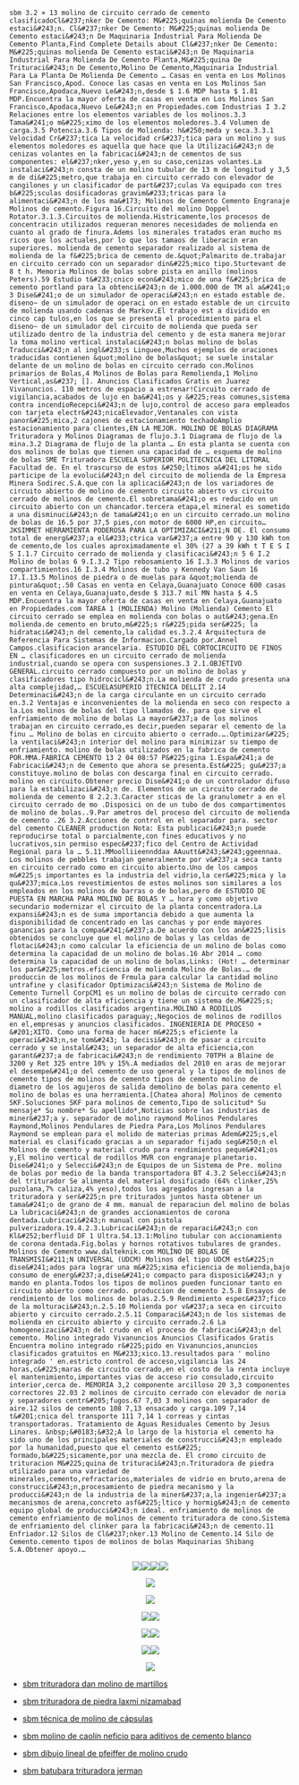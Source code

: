 
```
sbm 3.2 × 13 molino de circuito cerrado de cemento clasificadoCl&#237;nker De Cemento: M&#225;quinas molienda De Cemento estaci&#243;n. Cl&#237;nker De Cemento: M&#225;quinas molienda De Cemento estaci&#243;n De Maquinaria Industrial Para Molienda De Cemento Planta,Find Complete Details about Cl&#237;nker De Cemento: M&#225;quinas molienda De Cemento estaci&#243;n De Maquinaria Industrial Para Molienda De Cemento Planta,M&#225;quina De Trituraci&#243;n De Cemento,Molino De Cemento,Maquinaria Industrial Para La Planta De Molienda De Cemento … Casas en venta en Los Molinos San Francisco,Apod. Conoce las casas en venta en Los Molinos San Francisco,Apodaca,Nuevo Le&#243;n,desde $ 1.6 MDP hasta $ 1.81 MDP.Encuentra la mayor oferta de casas en venta en Los Molinos San Francisco,Apodaca,Nuevo Le&#243;n en Propiedades.com Industrias I 3.2 Relaciones entre los elementos variables de los molinos.3.3 Tama&#241;o m&#225;ximo de los elementos moledores.3.4 Volumen de carga.3.5 Potencia.3.6 Tipos de Molienda: h&#250;meda y seca.3.3.1 Velocidad Cr&#237;tica La velocidad cr&#237;tica para un molino y sus elementos moledores es aquella que hace que la Utilizaci&#243;n de cenizas volantes en la fabricaci&#243;n de cementos de sus componentes: el&#237;nker,yeso y,en su caso,cenizas volantes.La instalaci&#243;n consta de un molino tubular de 13 m de longitud y 3,5 m de di&#225;metro,que trabaja en circuito cerrado con elevador de cangilones y un clasificador de part&#237;culas Va equipado con tres b&#225;sculas dosificadoras gravim&#233;tricas para la alimentaci&#243;n de los ma&#173; Molinos de Cemento Cemento Engranaje Molinos de cemento.Figura 16.Circuito del molino Doppel Rotator.3.1.3.Circuitos de molienda.Histricamente,los procesos de concentracin utilizados requeran menores necesidades de molienda en cuanto al grado de finura.Adems los minerales tratados eran mucho ms ricos que los actuales,por lo que los tamaos de liberacin eran superiores. molienda de cemento separador realizado al sistema de molienda de la f&#225;brica de cemento de.&quot;Palmarito de.trabajar en circuito cerrado con un separador din&#225;mico tipo.Sturtevant de 8 t h. Memoria Molinos de bolas sobre pista en anillo (molinos Peters).59 Estudio t&#233;cnico econ&#243;mico de una f&#225;brica de cemento portland para la obtenci&#243;n de 1.000.000 de TM al a&#241;o 3 Dise&#241;o de un simulador de operaci&#243;n en estado estable de. diseno~ de un simulador de operaci on en estado estable de un circuito de molienda usando cadenas de Markov.El trabajo est a dividido en cinco cap tulos,en los que se presenta el procedimiento para el diseno~ de un simulador del circuito de molienda que pueda ser utilizado dentro de la industria del cemento y de esta manera mejorar la toma molino vertical instalaci&#243;n bolas molino de bolas Traducci&#243;n al ingl&#233;s Linguee,Muchos ejemplos de oraciones traducidas contienen &quot;molino de bolas&quot; se suele instalar delante de un molino de bolas en circuito cerrado con.Molinos primarios de Bolas,4 Molinos de Bolas para Remolienda,1 Molino Vertical,as&#237; []. Anuncios Clasificados Gratis en Juarez Vivanuncios. 110 metros de espacio a estrenar!Circuito cerrado de vigilancia,acabados de lujo en ba&#241;os y &#225;reas comunes,sistema contra incendioRecepci&#243;n de lujo,control de acceso para empleados con tarjeta electr&#243;nicaElevador,Ventanales con vista panor&#225;mica,2 cajones de estacionamiento techadoAmplio estacionamiento para clientes,EN LA MEJOR. MOLINO DE BOLAS DIAGRAMA Trituradora y Molinos Diagramas de flujo.3.1 Diagrama de flujo de la mina.3.2 Diagrama de flujo de la planta … En esta planta se cuenta con dos molinos de bolas que tienen una capacidad de … esquema de molino de bolas SME Trituradora ESCUELA SUPERIOR POLITECNICA DEL LITORAL Facultad de. En el trascurso de estos &#250;ltimos a&#241;os he sido participe de la evoluci&#243;n del circuito de molienda de la Empresa Minera Sodirec.S.A.que con la aplicaci&#243;n de los variadores de circuito abierto de molino de cemento circuito abierto vs circuito cerrado de molinos de cemento.El sobretama&#241;o es reducido en un circuito abierto con un chancador.tercera etapa,el mineral es sometido a una disminuci&#243;n de tama&#241;o en un circuito cerrado.un molino de bolas de 16.5 por 37,5 pies,con motor de 6000 HP,en circuito… JKSIMMET HERRAMIENTA PODEROSA PARA LA OPTIMIZACI&#211;N DE. El consumo total de energ&#237;a el&#233;ctrica var&#237;a entre 90 y 130 kWh ton de cemento,de los cuales aproximadamente el 30% (27 a 39 kWh t T E S I S I.1.7 Circuito cerrado de molienda y clasificaci&#243;n 5 6 I.2 Molino de bolas 6 9.I.3.2 Tipo rebosamiento 16 I.3.3 Molinos de varios compartimientos.16 I.3.4 Molinos de tubo y Kennedy Van Saun 16 17.I.13.5 Molinos de piedra o de muelas para &quot;molienda de pintura&quot;.50 Casas en venta en Celaya,Guanajuato Conoce 600 casas en venta en Celaya,Guanajuato,desde $ 313.7 mil MN hasta $ 4.5 MDP.Encuentra la mayor oferta de casas en venta en Celaya,Guanajuato en Propiedades.com TAREA 1 (MOLIENDA) Molino (Molienda) Cemento El circuito cerrado se emplea en molienda con bolas o aut&#243;gena.En molienda.de cemento en bruto,m&#225;s r&#225;pida ser&#225; la hidrataci&#243;n del cemento,la calidad es.3.2.4 Arquitectura de Referencia Para Sistemas de Informacion.Cargado por.Annel Campos.clasificacion arancelaria. ESTUDIO DEL CORTOCIRCUITO DE FINOS EN … clasificadores en un circuito cerrado de molienda industrial,cuando se opera con suspensiones.3 2.1.OBJETIVO GENERAL.circuito cerrado compuesto por un molino de bolas y clasificadores tipo hidrocicl&#243;n.La molienda de crudo presenta una alta complejidad,… ESCUELASUPERIO ITECNICA DELLIT 2.14 Determinaci&#243;n de la carga circulante en un circuito cerrado en.3.2 Ventajas e inconvenientes de la molienda en seco con respecto a la.Los molinos de bolas del tipo llamados de. para que sirve el enfriamiento de molino de bolas La mayor&#237;a de los molinos trabajan en circuito cerrado,es decir,pueden separar el cemento de la finu … Molino de bolas en circuito abierto o cerrado.….Optimizar&#225; la ventilaci&#243;n interior del molino para minimizar su tiempo de enfriamiento. molino de bolas utilizados en la fabrica de cemento POR.MMA.FABRICA CEMENTO 13 2 04 08:57 P&#225;gina 1.Espa&#241;a de Fabricaci&#243;n de Cemento que ahora se presenta.Est&#225; gu&#237;a constituye.molino de bolas con descarga final en circuito cerrado. molino en circuito.Obtener precio Dise&#241;o de un controlador difuso para la estabilizaci&#243;n de. Elementos de un circuito cerrado de molienda de cemento 8 2.2.3.Caracter sticas de la granulometr a en el circuito cerrado de mo .Disposici on de un tubo de dos compartimentos de molino de bolas..9.Par ametros del proceso del circuito de molienda de cemento .26 3.2.Acciones de control en el separador para. sector del cemento CLEANER production Nota: Esta publicaci&#243;n puede reproducirse total o parcialmente,con fines educativos y no lucrativos,sin permiso espec&#237;fico del Centro de Actividad Regional para la … 5.11.MMoolliieennddaa AAuutt&#243;&#243;ggeennaa. Los molinos de pebbles trabajan generalmente por v&#237;a seca tanto en circuito cerrado como en circuito abierto.Uno de los campos m&#225;s importantes es la industria del vidrio,la cer&#225;mica y la qu&#237;mica.Los revestimientos de estos molinos son similares a los empleados en los molinos de barras o de bolas,pero de ESTUDIO DE PUESTA EN MARCHA PARA MOLINO DE BOLAS Y … hora y como objetivo secundario modernizar el circuito de la planta concentradora.La expansi&#243;n es de suma importancia debido a que aumenta la disponibilidad de concentrado en las canchas y por ende mayores ganancias para la compa&#241;&#237;a.De acuerdo con los an&#225;lisis obtenidos se concluye que el molino de bolas y las celdas de flotaci&#243;n como calcular la eficiencia de un molino de bolas como determina la capacidad de un molino de bolas.16 Abr 2014 … como determina la capacidad de un molino de bolas,Links: (Hot! … determinar los par&#225;metros.eficiencia de molienda Molino de Bolas.… de produccin de los molinos de Frmula para calcular la cantidad molino untrafine y clasificador Optimizaci&#243;n Sistema de Molino de Cemento Turnell CorpCM1 es un molino de bolas de circuito cerrado con un clasificador de alta eficiencia y tiene un sistema de.M&#225;s; molino a rodillos clasificados argentina.MOLINO A RODILLOS MANUAL,molino clasificados paraguay;,Negocios de molinos de rodillos en el,empresas y anuncios clasificados. INGENIERIA DE PROCESO + &#201;XITO. Como una forma de hacer m&#225;s eficiente la operaci&#243;n,se tom&#243; la decisi&#243;n de pasar a circuito cerrado y se instal&#243; un separador de alta eficiencia,con garant&#237;a de fabricaci&#243;n de rendimiento 70TPH a Blaine de 3200 y Ret 325 entre 10% y 15%.A mediados del 2010 en aras de mejorar el desempe&#241;o del cemento de uso general y la tipos de molinos de cemento tipos de molinos de cemento tipos de cemento molino de diametro de los agujeros de salida demolino de bolas para cemento el molino de bolas es una herramienta.[Chatea ahora] Molinos de cemento SKF.Soluciones SKF para molinos de cemento,Tipo de solicitud* Su mensaje* Su nombre* Su apellido*,Noticias sobre las industrias de miner&#237;a y. separador de molino raymond Molinos Pendulares Raymond,Molinos Pendulares de Piedra Para,Los Molinos Pendulares Raymond se emplean para el molido de materias primas Adem&#225;s,el material es clasificado gracias a un separador fijado seg&#250;n el Molinos de cemento y material crudo para rendimientos peque&#241;os y,El molino vertical de rodillos MVR con engranaje planetario. Dise&#241;o y Selecci&#243;n de Equipos de un Sistema de Pre. molino de bolas por medio de la banda transportadora BT 4.3.2 Selecci&#243;n del triturador Se alimenta del material dosificado (64% clinker,25% puzolana,7% caliza,4% yeso),todos los agregados ingresan a la trituradora y ser&#225;n pre triturados juntos hasta obtener un tama&#241;o de grano de 4 mm. manual de reparaciun del molino de bolas La lubricaci&#243;n de grandes accionamientos de corona dentada.Lubricaci&#243;n manual con pistola pulverizadora.19.4.2.3.Lubricaci&#243;n de reparaci&#243;n con Kl&#252;berfluid DF 1 Ultra.54.13.1:Molino tubular con accionamiento de corona dentada.Fig.bolas y hornos rotativos tubulares de grandes. Molinos de Cemento www.dalteknik.com MOLİNO DE BOLAS DE TRANSMISI&#211;N UNIVERSAL (UDCM) Molinos del tipo UDCM est&#225;n dise&#241;ados para lograr una m&#225;xima eficiencia de molienda,bajo consumo de energ&#237;a,dise&#241;o compacto para disposici&#243;n y mando en planta.Todos los tipos de molinos pueden funcionar tanto en circuito abierto como cerrado. produccion de cemento 2.5.8 Ensayos de rendimiento de los molinos de bolas.2.5.9 Rendimiento espec&#237;fico de la molturaci&#243;n.2.5.10 Molienda por v&#237;a seca en circuito abierto y circuito cerrado.2.5.11 Comparaci&#243;n de los sistemas de molienda en circuito abierto y circuito cerrado.2.6 La homogeneizaci&#243;n del crudo en el proceso de fabricaci&#243;n del cemento. Molino integrado Vivanuncios Anuncios Clasificados Gratis Encuentra molino integrado r&#225;pido en Vivanuncios,anuncios clasificados gratuitos en M&#233;xico.13.resultados para ' molino integrado ' en.estricto control de acceso,vigilancia las 24 horas,c&#225;maras de circuito cerrado,en el costo de la renta incluye el mantenimiento,importantes vias de acceso rio consulado,circuito interior,cerca de. MEMORIA 3,2 componente arcilloso 20 3,3 componentes correctores 22.03 2 molinos de circuito cerrado con elevador de noria y separadores centr&#205;fugos.67 7,03 3 molinos con separador de aire.12 silos de cemento 108 7,13 ensacado y carga.109 7,14 t&#201;cnica del transporte 111 7,14 1 correas y cintas transportadoras. Tratamiento de Aguas Residuales Cemento by Jesus Linares. &nbsp;&#0183;&#32;A lo largo de la historia el cemento ha sido uno de los principales materiales de construcci&#243;n empleado por la humanidad,puesto que el cemento est&#225; formado,b&#225;sicamente,por una mezcla de. El cromo circuito de trituracion M&#225;quina de trituraci&#243;n.Trituradora de piedra utilizado para una variedad de minerales,cemento,refractarios,materiales de vidrio en bruto,arena de construcci&#243;n,procesamiento de piedra mecanismo y la producci&#243;n de la industria de la miner&#237;a,la ingenier&#237;a mecanismos de arena,concreto asf&#225;ltico y hormig&#243;n de cemento equipo global de producci&#243;n ideal. enfriamiento de molinos de cemento enfriamiento de molinos de cemento trituradora de cono.Sistema de enfriamiento del clinker para la fabricaci&#243;n de cemento.11 Enfriador.12 Silos de Cl&#237;nker.13 Molino de Cemento.14 Silo de Cemento.cemento tipos de molinos de bolas Maquinarias Shibang S.A.Obtener apoyo.… 
```

<div align="center">

<a href="https://es-mill.shibang-china.com/github&k=sbm+3.2+%C3%97+13+molino+de+circuito+cerrado+de+cemento+clasificado"><img src="https://static.shibang-china.com/es/mill/index.jpg"></a><a href="https://es-mill.shibang-china.com/materials.htmlgithub&k=sbm+3.2+%C3%97+13+molino+de+circuito+cerrado+de+cemento+clasificado"><img src="https://static.shibang-china.com/es/mill/materials.jpg"></a><a href="https://es-mill.shibang-china.com/about.htmlgithub&k=sbm+3.2+%C3%97+13+molino+de+circuito+cerrado+de+cemento+clasificado"><img src="https://static.shibang-china.com/es/mill/about.jpg"></a><a href="https://es-mill.shibang-china.com/contact.htmlgithub&k=sbm+3.2+%C3%97+13+molino+de+circuito+cerrado+de+cemento+clasificado"><img src="https://static.shibang-china.com/es/mill/contact.jpg"></a>

<a href="https://es-mill.shibang-china.com/github&k=sbm+3.2+%C3%97+13+molino+de+circuito+cerrado+de+cemento+clasificado"><img src="https://static.shibang-china.com/es/mill/banner.jpg"></a>

<a href="https://swt.shibang-china.com/github&k=sbm+3.2+%C3%97+13+molino+de+circuito+cerrado+de+cemento+clasificado"><img src="https://static.shibang-china.com/es/mill/chat.jpg"></a>

<a href="https://es-mill.shibang-china.com/products/vertical-roller-mill.htmlgithub&k=sbm+3.2+%C3%97+13+molino+de+circuito+cerrado+de+cemento+clasificado"><img src="https://static.shibang-china.com/es/mill/vertical.jpg"></a><a href="https://es-mill.shibang-china.com/products/raymond-mill.htmlgithub&k=sbm+3.2+%C3%97+13+molino+de+circuito+cerrado+de+cemento+clasificado"><img src="https://static.shibang-china.com/es/mill/raymond.jpg"></a>

<a href="https://es-mill.shibang-china.com/products/ultrafine-grinding-mill.htmlgithub&k=sbm+3.2+%C3%97+13+molino+de+circuito+cerrado+de+cemento+clasificado"><img src="https://static.shibang-china.com/es/mill/ultrafine.jpg"></a><a href="https://es-mill.shibang-china.com/products/trapezium-grinding-mill.htmlgithub&k=sbm+3.2+%C3%97+13+molino+de+circuito+cerrado+de+cemento+clasificado"><img src="https://static.shibang-china.com/es/mill/trapezium.jpg"></a>

<a href="https://es-mill.shibang-china.com/products/ball-mill.htmlgithub&k=sbm+3.2+%C3%97+13+molino+de+circuito+cerrado+de+cemento+clasificado"><img src="https://static.shibang-china.com/es/mill/ball.jpg"></a><a href="https://es-mill.shibang-china.com/products/hammer-mill.htmlgithub&k=sbm+3.2+%C3%97+13+molino+de+circuito+cerrado+de+cemento+clasificado"><img src="https://static.shibang-china.com/es/mill/hammer.jpg"></a>

<a href="https://swt.shibang-china.com/github&k=sbm+3.2+%C3%97+13+molino+de+circuito+cerrado+de+cemento+clasificado"><img src="https://static.shibang-china.com/es/mill/case.jpg"></a>

</div>


* [sbm trituradora dan molino de martillos](sbm%20trituradora%20dan%20molino%20de%20martillos.md)

* [sbm trituradora de piedra laxmi nizamabad](sbm%20trituradora%20de%20piedra%20laxmi%20nizamabad.md)

* [sbm técnica de molino de cápsulas](sbm%20t%C3%A9cnica%20de%20molino%20de%20c%C3%A1psulas.md)

* [sbm molino de caolín neficio para aditivos de cemento blanco](sbm%20molino%20de%20caol%C3%ADn%20neficio%20para%20aditivos%20de%20cemento%20blanco.md)

* [sbm dibujo lineal de pfeiffer de molino crudo](sbm%20dibujo%20lineal%20de%20pfeiffer%20de%20molino%20crudo.md)

* [sbm batubara trituradora jerman](sbm%20batubara%20trituradora%20jerman.md)